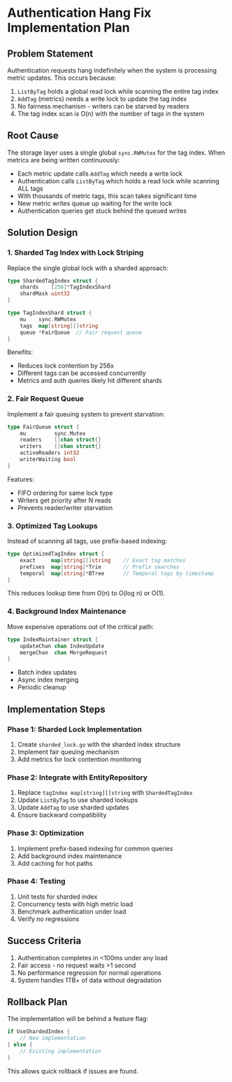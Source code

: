 # Authentication Hang Fix Implementation Plan

## Problem Statement

Authentication requests hang indefinitely when the system is processing metric updates. This occurs because:

1. `ListByTag` holds a global read lock while scanning the entire tag index
2. `AddTag` (metrics) needs a write lock to update the tag index
3. No fairness mechanism - writers can be starved by readers
4. The tag index scan is O(n) with the number of tags in the system

## Root Cause

The storage layer uses a single global `sync.RWMutex` for the tag index. When metrics are being written continuously:
- Each metric update calls `AddTag` which needs a write lock
- Authentication calls `ListByTag` which holds a read lock while scanning ALL tags
- With thousands of metric tags, this scan takes significant time
- New metric writes queue up waiting for the write lock
- Authentication queries get stuck behind the queued writes

## Solution Design

### 1. Sharded Tag Index with Lock Striping

Replace the single global lock with a sharded approach:

```go
type ShardedTagIndex struct {
    shards    [256]*TagIndexShard
    shardMask uint32
}

type TagIndexShard struct {
    mu    sync.RWMutex
    tags  map[string][]string
    queue *FairQueue  // Fair request queue
}
```

Benefits:
- Reduces lock contention by 256x
- Different tags can be accessed concurrently
- Metrics and auth queries likely hit different shards

### 2. Fair Request Queue

Implement a fair queuing system to prevent starvation:

```go
type FairQueue struct {
    mu         sync.Mutex
    readers    []chan struct{}
    writers    []chan struct{}
    activeReaders int32
    writerWaiting bool
}
```

Features:
- FIFO ordering for same lock type
- Writers get priority after N reads
- Prevents reader/writer starvation

### 3. Optimized Tag Lookups

Instead of scanning all tags, use prefix-based indexing:

```go
type OptimizedTagIndex struct {
    exact     map[string][]string    // Exact tag matches
    prefixes  map[string]*Trie       // Prefix searches
    temporal  map[string]*BTree      // Temporal tags by timestamp
}
```

This reduces lookup time from O(n) to O(log n) or O(1).

### 4. Background Index Maintenance

Move expensive operations out of the critical path:

```go
type IndexMaintainer struct {
    updateChan chan IndexUpdate
    mergeChan  chan MergeRequest
}
```

- Batch index updates
- Async index merging
- Periodic cleanup

## Implementation Steps

### Phase 1: Sharded Lock Implementation

1. Create `sharded_lock.go` with the sharded index structure
2. Implement fair queuing mechanism
3. Add metrics for lock contention monitoring

### Phase 2: Integrate with EntityRepository

1. Replace `tagIndex map[string][]string` with `ShardedTagIndex`
2. Update `ListByTag` to use sharded lookups
3. Update `AddTag` to use sharded updates
4. Ensure backward compatibility

### Phase 3: Optimization

1. Implement prefix-based indexing for common queries
2. Add background index maintenance
3. Add caching for hot paths

### Phase 4: Testing

1. Unit tests for sharded index
2. Concurrency tests with high metric load
3. Benchmark authentication under load
4. Verify no regressions

## Success Criteria

1. Authentication completes in <100ms under any load
2. Fair access - no request waits >1 second
3. No performance regression for normal operations
4. System handles 1TB+ of data without degradation

## Rollback Plan

The implementation will be behind a feature flag:
```go
if UseShardedIndex {
    // New implementation
} else {
    // Existing implementation
}
```

This allows quick rollback if issues are found.